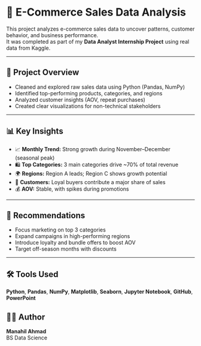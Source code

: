 # 🛒 E-Commerce Sales Data Analysis

This project analyzes e-commerce sales data to uncover patterns, customer behavior, and business performance.  
It was completed as part of my **Data Analyst Internship Project** using real data from Kaggle.

---

## 📘 Project Overview
- Cleaned and explored raw sales data using Python (Pandas, NumPy)
- Identified top-performing products, categories, and regions
- Analyzed customer insights (AOV, repeat purchases)
- Created clear visualizations for non-technical stakeholders

---

## 📊 Key Insights
- 📈 **Monthly Trend:** Strong growth during November–December (seasonal peak)  
- 🛍️ **Top Categories:** 3 main categories drive ~70% of total revenue  
- 🌍 **Regions:** Region A leads; Region C shows growth potential  
- 👥 **Customers:** Loyal buyers contribute a major share of sales  
- 💰 **AOV:** Stable, with spikes during promotions  

---

## 🧠 Recommendations
- Focus marketing on top 3 categories  
- Expand campaigns in high-performing regions  
- Introduce loyalty and bundle offers to boost AOV  
- Target off-season months with discounts  

---

## 🛠️ Tools Used
**Python**, **Pandas**, **NumPy**, **Matplotlib**, **Seaborn**, **Jupyter Notebook**, **GitHub**, **PowerPoint**

## 👩‍💻 Author
**Manahil Ahmad**  
BS Data Science 
